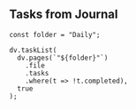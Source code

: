 ## Tasks from Journal

```dataviewjs
const folder = "Daily";

dv.taskList(
  dv.pages(`"${folder}"`)
    .file
    .tasks
    .where(t => !t.completed),
  true
);
```

